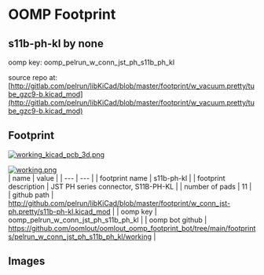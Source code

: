 # OOMP Footprint  
## s11b-ph-kl  by none  
  
oomp key: oomp_pelrun_w_conn_jst_ph_s11b_ph_kl  
  
source repo at: [http://gitlab.com/pelrun/libKiCad/blob/master/footprint/w_vacuum.pretty/tube_gzc9-b.kicad_mod](http://gitlab.com/pelrun/libKiCad/blob/master/footprint/w_vacuum.pretty/tube_gzc9-b.kicad_mod)  
## Footprint  
  
[![working_kicad_pcb_3d.png](working_kicad_pcb_3d_600.png)](working_kicad_pcb_3d.png)  
  
[![working.png](working_600.png)](working.png)  
| name | value | 
| --- | --- | 
| footprint name | s11b-ph-kl | 
| footprint description | JST PH series connector, S11B-PH-KL | 
| number of pads | 11 | 
| github path | http://github.com/pelrun/libKiCad/blob/master/footprint/w_conn_jst-ph.pretty/s11b-ph-kl.kicad_mod | 
| oomp key | oomp_pelrun_w_conn_jst_ph_s11b_ph_kl | 
| oomp bot github | https://github.com/oomlout/oomlout_oomp_footprint_bot/tree/main/footprints/pelrun_w_conn_jst_ph_s11b_ph_kl/working | 
## Images  
